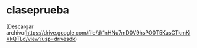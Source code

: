 # claseprueba
[Descargar archivo(https://drive.google.com/file/d/1nHNu7mD0V9hsPO0T5KusCTkmKiVkQTLd/view?usp=drivesdk)
